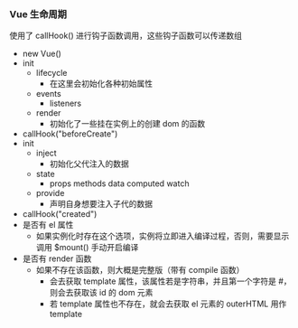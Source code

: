### Vue 生命周期

使用了 callHook() 进行钩子函数调用，这些钩子函数可以传递数组

- new Vue()
- init
  - lifecycle
    - 在这里会初始化各种初始属性
  - events
    - listeners
  - render
    - 初始化了一些挂在实例上的创建 dom 的函数
- callHook("beforeCreate")
- init
  - inject
    - 初始化父代注入的数据
  - state
    - props methods data computed watch
  - provide
    - 声明自身想要注入子代的数据
- callHook("created")
- 是否有 el 属性
  - 如果实例化时存在这个选项，实例将立即进入编译过程，否则，需要显示调用 $mount() 手动开启编译
- 是否有 render 函数
  - 如果不存在该函数，则大概是完整版（带有 compile 函数）
    - 会去获取 template 属性，该属性若是字符串，并且第一个字符是 #，则会去获取该 id 的 dom 元素
    - 若 template 属性也不存在，就会去获取 el 元素的 outerHTML 用作 template